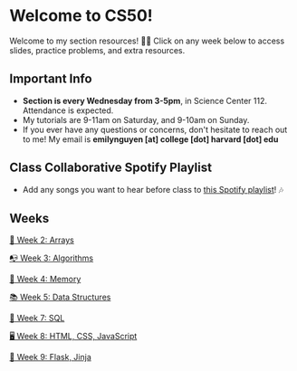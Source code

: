 # Welcome to CS50!
Welcome to my section resources! 👋🏻 Click on any week below to access slides, practice problems, and extra resources.
## Important Info
- **Section is every Wednesday from 3-5pm**, in Science Center 112. Attendance is expected.
- My tutorials are 9-11am on Saturday, and 9-10am on Sunday.
- If you ever have any questions or concerns, don't hesitate to reach out to me! My email is **emilynguyen [at] college [dot] harvard [dot] edu**
## Class Collaborative Spotify Playlist
- Add any songs you want to hear before class to [this Spotify playlist](https://open.spotify.com/playlist/2l6MarqdviEWs4U6jHJTQU?si=0e8d43670e574fc5)! 🎶 
## Weeks
[📝 Week 2: Arrays](https://github.com/emnguyen/cs50/blob/main/weeks/week2.md)

[📭 Week 3: Algorithms](https://github.com/emnguyen/cs50/blob/main/weeks/week3.md)

[💭 Week 4: Memory](https://github.com/emnguyen/cs50/blob/main/weeks/week4.md)

[📚 Week 5: Data Structures](https://github.com/emnguyen/cs50/blob/main/weeks/week5.md)

[💬 Week 7: SQL](https://github.com/emnguyen/cs50/blob/main/weeks/week7.md)

[🖥 Week 8: HTML, CSS, JavaScript](https://github.com/emnguyen/cs50/blob/main/weeks/week8.md)

[📄 Week 9: Flask, Jinja](https://github.com/emnguyen/cs50/blob/main/weeks/week9.md)

